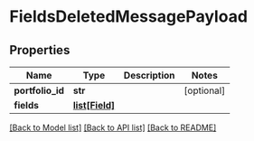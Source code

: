 # FieldsDeletedMessagePayload

## Properties
Name | Type | Description | Notes
------------ | ------------- | ------------- | -------------
**portfolio_id** | **str** |  | [optional] 
**fields** | [**list[Field]**](Field.md) |  | 

[[Back to Model list]](../README.md#documentation-for-models) [[Back to API list]](../README.md#documentation-for-api-endpoints) [[Back to README]](../README.md)


